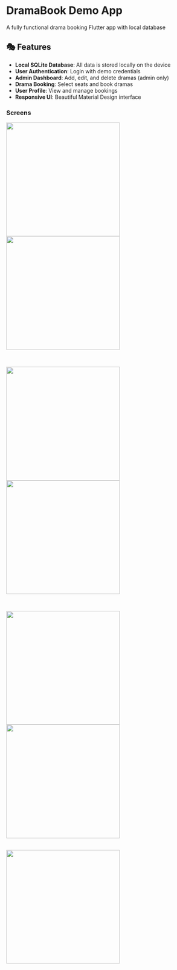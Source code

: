 # DramaBook Demo App

A fully functional drama booking Flutter app with local database

## 🎭 Features

- **Local SQLite Database**: All data is stored locally on the device
- **User Authentication**: Login with demo credentials
- **Admin Dashboard**: Add, edit, and delete dramas (admin only)
- **Drama Booking**: Select seats and book dramas
- **User Profile**: View and manage bookings
- **Responsive UI**: Beautiful Material Design interface



### Screens
<img src="screenshots/ui1.jpg" width="300" style="margin-right: 20px;"> <img src="screenshots/ui2.jpg" width="300">

<br>

<img src="screenshots/ui3.jpg" width="300" style="margin-right: 20px;"> <img src="screenshots/ui4.jpg" width="300">

<br>

<img src="screenshots/ui5.jpg" width="300" style="margin-right: 20px;"> <img src="screenshots/ui6.jpg" width="300">

<br>

<img src="screenshots/ui7.jpg" width="300" style="margin-right: 20px;">


